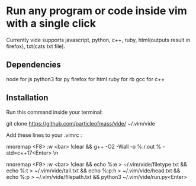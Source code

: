 # Run any program or code inside vim with a single click

Currently vide supports javascript, python, c++, ruby, html(outputs result in firefox), txt(cats txt file).

## Dependencies
node for js
python3 for py
firefox for html
ruby for rb
gcc for c++

## Installation

Run this command inside your terminal: 

git clone https://github.com/particleofmass/vide/ ~/.vim/vide

Add these lines to your .vimrc :

nnoremap \<F8\> :w \<bar\> !clear && g++ -O2 -Wall -o  %:r.out % -std=c++17\<Enter\> \n

nnoremap \<F9\> :w \<bar\> !clear && echo %:e \> ~/.vim/vide/filetype.txt && echo %:t \> ~/.vim/vide/tail.txt &&  echo %:p:h \> ~/.vim/vide/head.txt && echo %:p \> ~/.vim/vide/filepath.txt && python3 ~/.vim/vide/run.py\<Enter\>


